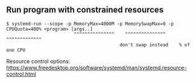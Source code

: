 ## Run program with constrained resources

```
$ systemd-run --scope -p MemoryMax=4000M -p MemorySwapMax=0 -p CPUQuota=400% <program> [args..]
                         ^^^^^^^^^^^^^^^    ^^^^^^^^^^^^^^^    ^^^^^^^^^^^^^
                                          don't swap instead    % of one CPU
```

Resource control options:
https://www.freedesktop.org/software/systemd/man/systemd.resource-control.html
